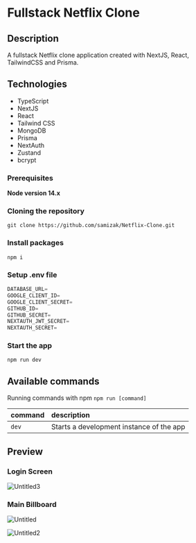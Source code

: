 # Fullstack Netflix Clone

## Description
A fullstack Netflix clone application created with NextJS, React, TailwindCSS and Prisma.

## Technologies
* TypeScript
* NextJS
* React
* Tailwind CSS
* MongoDB
* Prisma
* NextAuth
* Zustand
* bcrypt

### Prerequisites

**Node version 14.x**

### Cloning the repository

```shell
git clone https://github.com/samizak/Netflix-Clone.git
```

### Install packages

```shell
npm i
```

### Setup .env file


```js
DATABASE_URL=
GOOGLE_CLIENT_ID=
GOOGLE_CLIENT_SECRET=
GITHUB_ID=
GITHUB_SECRET=
NEXTAUTH_JWT_SECRET=
NEXTAUTH_SECRET=
```

### Start the app

```shell
npm run dev
```

## Available commands

Running commands with npm `npm run [command]`

| command         | description                              |
| :-------------- | :--------------------------------------- |
| `dev`           | Starts a development instance of the app |


## Preview

### Login Screen
![Untitled3](https://github.com/samizak/Netflix-Clone/assets/30938455/697f4afe-c1b4-4b20-8f70-91d30be93e8c)

### Main Billboard
![Untitled](https://github.com/samizak/Netflix-Clone/assets/30938455/4c3e3a00-1445-4458-9bd7-f8bd239e80e6)

![Untitled2](https://github.com/samizak/Netflix-Clone/assets/30938455/2acb0346-4cc0-417b-8073-8bc69f0eec8b)




